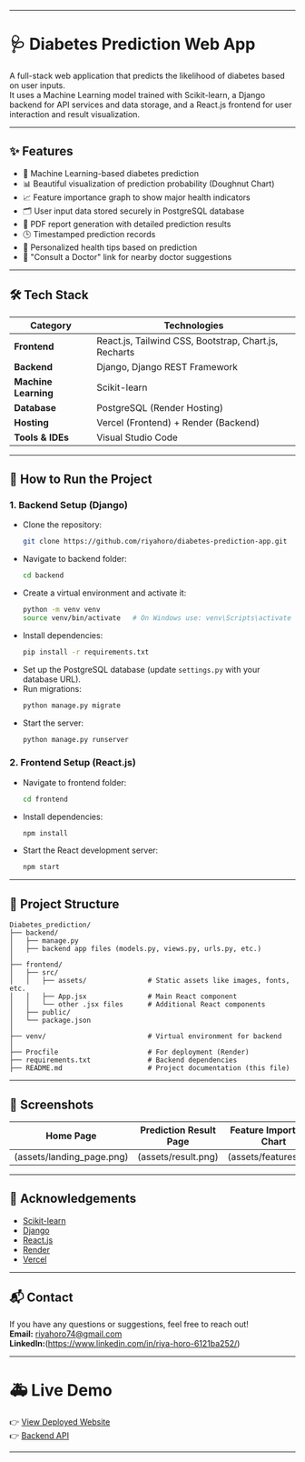 
---

# 🩺 Diabetes Prediction Web App

A full-stack web application that predicts the likelihood of diabetes based on user inputs.  
It uses a Machine Learning model trained with Scikit-learn, a Django backend for API services and data storage, and a React.js frontend for user interaction and result visualization.

---

## ✨ Features

- 🧠 Machine Learning-based diabetes prediction
- 📊 Beautiful visualization of prediction probability (Doughnut Chart)
- 📈 Feature importance graph to show major health indicators
- 🗂️ User input data stored securely in PostgreSQL database
- 🧾 PDF report generation with detailed prediction results
- 🕒 Timestamped prediction records
- 💬 Personalized health tips based on prediction
- 🔗 "Consult a Doctor" link for nearby doctor suggestions

---

## 🛠️ Tech Stack

| Category              | Technologies |
|------------------------|--------------|
| **Frontend**           | React.js, Tailwind CSS, Bootstrap, Chart.js, Recharts |
| **Backend**            | Django, Django REST Framework |
| **Machine Learning**   | Scikit-learn |
| **Database**           | PostgreSQL (Render Hosting) |
| **Hosting**            | Vercel (Frontend) + Render (Backend) |
| **Tools & IDEs**       | Visual Studio Code |

---

## 🚀 How to Run the Project

### 1. Backend Setup (Django)

- Clone the repository:
  ```bash
  git clone https://github.com/riyahoro/diabetes-prediction-app.git
  ```
- Navigate to backend folder:
  ```bash
  cd backend
  ```
- Create a virtual environment and activate it:
  ```bash
  python -m venv venv
  source venv/bin/activate   # On Windows use: venv\Scripts\activate
  ```
- Install dependencies:
  ```bash
  pip install -r requirements.txt
  ```
- Set up the PostgreSQL database (update `settings.py` with your database URL).
- Run migrations:
  ```bash
  python manage.py migrate
  ```
- Start the server:
  ```bash
  python manage.py runserver
  ```

### 2. Frontend Setup (React.js)

- Navigate to frontend folder:
  ```bash
  cd frontend
  ```
- Install dependencies:
  ```bash
  npm install
  ```
- Start the React development server:
  ```bash
  npm start
  ```

---

## 📄 Project Structure

```
Diabetes_prediction/
├── backend/
│   ├── manage.py
│   ├── backend app files (models.py, views.py, urls.py, etc.)
│
├── frontend/
│   ├── src/
│   │   ├── assets/               # Static assets like images, fonts, etc.
│   │   ├── App.jsx               # Main React component
│   │   └── other .jsx files      # Additional React components
│   ├── public/
│   └── package.json
│
├── venv/                         # Virtual environment for backend
│
├── Procfile                      # For deployment (Render)
├── requirements.txt              # Backend dependencies
├── README.md                     # Project documentation (this file)
```

---

## 📸 Screenshots

| Home Page | Prediction Result Page | Feature Importance Chart |
|:---------:|:----------------------:|:------------------------:|
| (assets/landing_page.png) | (assets/result.png) |(assets/features.png) |

---

## 🙌 Acknowledgements

- [Scikit-learn](https://scikit-learn.org/)
- [Django](https://www.djangoproject.com/)
- [React.js](https://reactjs.org/)
- [Render](https://render.com/)
- [Vercel](https://vercel.com/)

---

## 📬 Contact

If you have any questions or suggestions, feel free to reach out!  
**Email:** riyahoro74@gmail.com  
**LinkedIn:**(https://www.linkedin.com/in/riya-horo-6121ba252/)

---

# 🚑 Live Demo

👉 [View Deployed Website](https://diabetes-prediction-app-psi.vercel.app/)  
👉 [Backend API](https://diabetes-prediction-app-dm26.onrender.com)

---

